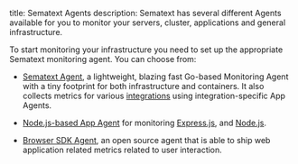 title: Sematext Agents
description: Sematext has several different Agents available for you to monitor your servers, cluster, applications and general infrastructure.

To start monitoring your infrastructure you need to set up the
appropriate Sematext monitoring agent. You can choose from:

  - [Sematext Agent](./sematext-agent/), a lightweight, blazing
    fast Go-based Monitoring Agent with a tiny footprint for both
    infrastructure and containers. It also collects metrics for various
    [integrations](../integration) using integration-specific App Agents.
    
  - [Node.js-based App Agent](./node-agent) for monitoring [Express.js](../integration/express.js.md), and [Node.js](../integration/node.js.md).

  - [Browser SDK Agent](./browser), an open source agent that is 
  	able to ship web application related metrics related to user
  	interaction.
